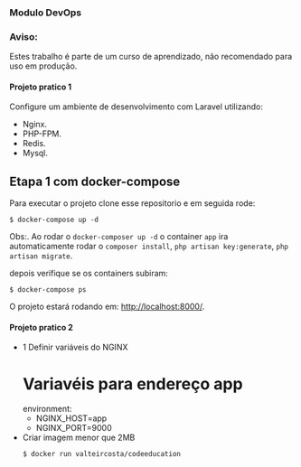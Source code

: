 ### Modulo DevOps

### Aviso:

Estes trabalho é parte de um curso de aprendizado, não recomendado para uso em produção.

#### Projeto pratico 1

Configure um ambiente de desenvolvimento com Laravel utilizando:

-   Nginx.
-   PHP-FPM.
-   Redis.
-   Mysql.

## Etapa 1 com docker-compose

Para executar o projeto clone esse repositorio e em seguida rode:

```
$ docker-compose up -d
```

Obs:. Ao rodar o `docker-composer up -d` o container
`app` ira automaticamente rodar o
`composer install`,
`php artisan key:generate`,
`php artisan migrate`.

depois verifique se os containers subiram:

```
$ docker-compose ps
```

O projeto estará rodando em: [http://localhost:8000/](http://localhost:8000/).

#### Projeto pratico 2

-   1 Definir variáveis do NGINX
    # Variavéis para endereço app
    environment:
    -   NGINX_HOST=app
    -   NGINX_PORT=9000
-   Criar imagem menor que 2MB
    ```
    $ docker run valteircosta/codeeducation
    ```
